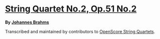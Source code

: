 # [String Quartet No.2, Op.51 No.2][set]

__By [Johannes Brahms][composer]__

[set]: https://musescore.com/openscore-string-quartets/sets/5108532
[composer]: https://musescore.com/openscore-string-quartets/sets?order=title&text=Brahms,+Johannes

Transcribed and maintained by contributors to [OpenScore String Quartets].

[OpenScore String Quartets]: https://musescore.com/openscore-string-quartets

